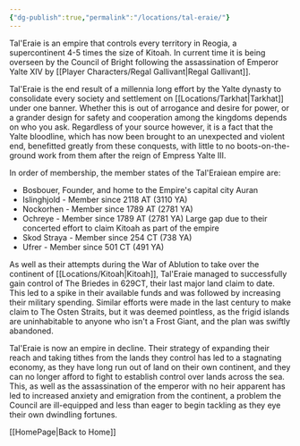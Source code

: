 ```yaml
---
{"dg-publish":true,"permalink":"/locations/tal-eraie/"}
---
```


Tal'Eraie is an empire that controls every territory in Reogia, a supercontinent 4-5 times the size of Kitoah. In current time it is being overseen by the Council of Bright following the assassination of Emperor Yalte XIV by [[Player Characters/Regal Gallivant\|Regal Gallivant]].

Tal'Eraie is the end result of a millennia long effort by the Yalte dynasty to consolidate every society and settlement on [[Locations/Tarkhat\|Tarkhat]] under one banner. Whether this is out of arrogance and desire for power, or a grander design for safety and cooperation among the kingdoms depends on who you ask. Regardless of your source however, it is a fact that the Yalte bloodline, which has now been brought to an unexpected and violent end, benefitted greatly from these conquests, with little to no boots-on-the-ground work from them after the reign of Empress Yalte III.

In order of membership, the member states of the Tal'Eraiean empire are:
- Bosbouer, Founder, and home to the Empire's capital city Auran 
- Islinghjold - Member since 2118 AT (3110 YA)
- Nockorhen - Member since 1789 AT (2781 YA)
- Ochreye - Member since 1789 AT (2781 YA)
Large gap due to their concerted effort to claim Kitoah as part of the empire
- Skod Straya - Member since 254 CT (738 YA)
- Ufrer - Member since 501 CT (491 YA)

As well as their attempts during the War of Ablution to take over the continent of [[Locations/Kitoah\|Kitoah]], Tal'Eraie managed to successfully gain control of The Briedes in 629CT, their last major land claim to date. This led to a spike in their available funds and was followed by increasing their military spending. Similar efforts were made in the last century to make claim to The Osten Straits, but it was deemed pointless, as the frigid islands are uninhabitable to anyone who isn't a Frost Giant, and the plan was swiftly abandoned.

Tal'Eraie is now an empire in decline. Their strategy of expanding their reach and taking tithes from the lands they control has led to a stagnating economy, as they have long run out of land on their own continent, and they can no longer afford to fight to establish control over lands across the sea. This, as well as the assassination of the emperor with no heir apparent has led to increased anxiety and emigration from the continent, a problem the Council are ill-equipped and less than eager to begin tackling as they eye their own dwindling fortunes.

[[HomePage\|Back to Home]]